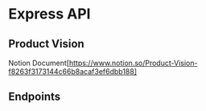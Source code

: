 # Express API

## Product Vision

Notion Document[https://www.notion.so/Product-Vision-f8263f3173144c66b8acaf3ef6dbb188]

## Endpoints

